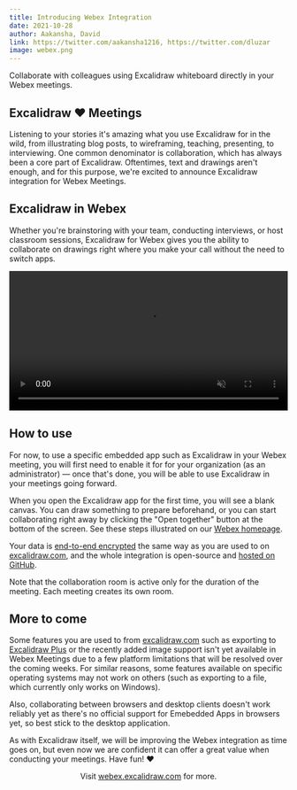 ```yaml
---
title: Introducing Webex Integration
date: 2021-10-28
author: Aakansha, David
link: https://twitter.com/aakansha1216, https://twitter.com/dluzar
image: webex.png
---
```


Collaborate with colleagues using Excalidraw whiteboard directly in your Webex meetings.

<!-- end -->

## Excalidraw ❤️ Meetings

Listening to your stories it's amazing what you use Excalidraw for in the wild, from illustrating blog posts, to wireframing, teaching, presenting, to interviewing. One common denominator is collaboration, which has always been a core part of Excalidraw. Oftentimes, text and drawings aren't enough, and for this purpose, we're excited to announce Excalidraw integration for Webex Meetings.

## Excalidraw in Webex

Whether you're brainstoring with your team, conducting interviews, or host classroom sessions, Excalidraw for Webex gives you the ability to collaborate on drawings right where you make your call without the need to switch apps.

<video src="./webex-blog-promo.mp4" autoplay playsinline loop muted style="width: 100%; height: auto;"></video>

## How to use

For now, to use a specific embedded app such as Excalidraw in your Webex meeting, you will first need to enable it for for your organization (as an administrator) — once that's done, you will be able to use Excalidraw in your meetings going forward.

When you open the Excalidraw app for the first time, you will see a blank canvas. You can draw something to prepare beforehand, or you can start collaborating right away by clicking the "Open together" button at the bottom of the screen. See these steps illustrated on our [Webex homepage](https://webex.excalidraw.com/#how-to-install).

Your data is [end-to-end encrypted](/end-to-end-encryption) the same way as you are used to on [excalidraw.com](https://excalidraw.com), and the whole integration is open-source and [hosted on GitHub](https://github.com/excalidraw/excalidraw-webex).

Note that the collaboration room is active only for the duration of the meeting. Each meeting creates its own room.

## More to come

Some features you are used to from [excalidraw.com](https://excalidraw.com) such as exporting to [Excalidraw Plus](https://plus.excalidraw.com) or the recently added image support isn't yet available in Webex Meetings due to a few platform limitations that will be resolved over the coming weeks. For similar reasons, some features available on specific operating systems may not work on others (such as exporting to a file, which currently only works on Windows).

Also, collaborating between browsers and desktop clients doesn't work reliably yet as there's no official support for Emebedded Apps in browsers yet, so best stick to the desktop application.

As with Excalidraw itself, we will be improving the Webex integration as time goes on, but even now we are confident it can offer a great value when conducting your meetings. Have fun! ❤️

<div style="margin-bottom: 2em; text-align: center">
Visit <a href="https://webex.excalidraw.com/#how-to-install" target="_blank" rel="noopener noreferer">webex.excalidraw.com</a> for more.
</div>
